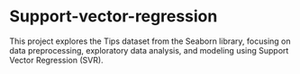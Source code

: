 # Support-vector-regression
This project explores the Tips dataset from the Seaborn library, focusing on data preprocessing, exploratory data analysis, and modeling using Support Vector Regression (SVR).

